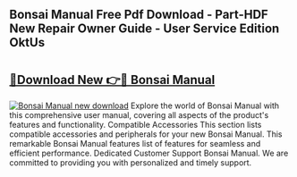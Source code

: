 ## Bonsai Manual Free Pdf Download - Part-HDF New Repair Owner Guide - User Service Edition OktUs

# <h2><a href="http://bc13474.oget.top/?id=Bonsai+Manual">🔗Download New 👉🔴 Bonsai Manual</a></h2>

[![Bonsai Manual new download](https://i.imgur.com/5g1atiW.png)](http://bc13474.oget.top/?id=Bonsai+Manual)
Explore the world of Bonsai Manual with this comprehensive user manual, covering all aspects of the product's features and functionality. Compatible Accessories This section lists compatible accessories and peripherals for your new Bonsai Manual. This remarkable Bonsai Manual features list of features for seamless and efficient performance. Dedicated Customer Support Bonsai Manual. We are committed to providing you with personalized and timely support.
